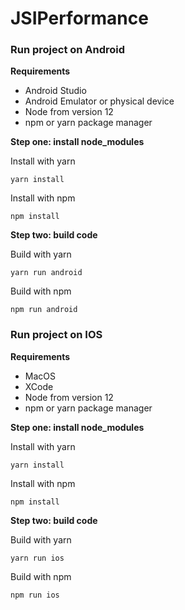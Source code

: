 # JSIPerformance

### Run project on Android

**Requirements**

- Android Studio
- Android Emulator or physical device
- Node from version 12
- npm or yarn package manager 

**Step one: install node_modules**

Install with yarn

```shell
yarn install
```

Install with npm
```shell
npm install
```

**Step two: build code**

Build with yarn

```shell
yarn run android
```

Build with npm

```shell
npm run android
```

### Run project on IOS

**Requirements**

- MacOS
- XCode
- Node from version 12
- npm or yarn package manager 

**Step one: install node_modules**

Install with yarn

```shell
yarn install
```

Install with npm
```shell
npm install
```

**Step two: build code**

Build with yarn

```shell
yarn run ios
```

Build with npm

```shell
npm run ios
```

